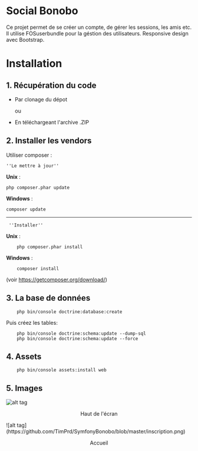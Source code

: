 # Social Bonobo
Ce projet permet de se créer un compte, de gérer les sessions, les amis etc.
Il utilise FOSuserbundle pour la géstion des utilisateurs.
Responsive design avec Bootstrap.


# Installation
## 1. Récupération du code
- Par clonage du dépot

    ou
    
- En téléchargeant l'archive .ZIP


## 2. Installer les vendors
Utiliser composer :

    ''Le mettre à jour''


**Unix** :
```
php composer.phar update
```
**Windows** :  
```
composer update
```

--------------------------
     ''Installer''

**Unix** :
```shell
    php composer.phar install
```

**Windows** :  
```
    composer install
 ```
 (voir https://getcomposer.org/download/)

## 3. La base de données
```
    php bin/console doctrine:database:create
```
Puis créez les tables:
```
    php bin/console doctrine:schema:update --dump-sql
    php bin/console doctrine:schema:update --force
```

## 4. Assets
```
    php bin/console assets:install web
```

## 5. Images
![alt tag](https://github.com/TimPrd/SymfonyBonobo/blob/master/haut.png)
<p align="center"> Haut de l'écran </p>
![alt tag](https://github.com/TimPrd/SymfonyBonobo/blob/master/inscription.png)
<p align="center"> Accueil </p>
